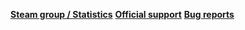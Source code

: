 **[Steam group / Statistics](http://steamcommunity.com/groups/ascfarm)**
**[Official support](http://steamcommunity.com/groups/ascfarm/discussions/1/)**
**[Bug reports](https://github.com/JustArchi/ArchiSteamFarm/issues)**